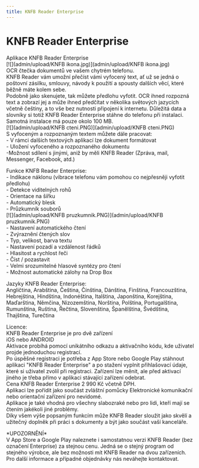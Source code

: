 ```yaml
---
title: KNFB Reader Enterprise
---
```

# KNFB Reader Enterprise

Aplikace KNFB Reader Enterprise  
[![](admin/upload/KNFB ikona.jpg)](admin/upload/KNFB ikona.jpg)  
OCR čtečka dokumentů ve vašem chytrém telefonu.  
KNFB Reader vám umožní přečíst vámi vyfocený text, ať už se jedná o poštovní zásilku, smlouvy, návody k použití a spousty dalších věcí, které běžně máte kolem sebe.  
Podobně jako skenujete, tak můžete předlohu vyfotit. OCR ihned rozpozná text a zobrazí jej a může ihned předčítat v několika světových jazycích včetně češtiny, a to vše bez nutnosti připojení k internetu. Důležitá data a slovníky si totiž KNFB Reader Enterprise stáhne do telefonu při instalaci. Samotná instalace má pouze okolo 100 MB.  
[![](admin/upload/KNFB cteni.PNG)](admin/upload/KNFB cteni.PNG)    
S vyfoceným a rozpoznaným textem můžete dále pracovat:  
\- V rámci dalších textových aplikací lze dokument formátovat  
\- Uložení vyfoceného a rozpoznaného dokumentu  
-Možnost sdílení s jinými, aniž by měli KNFB Reader (Zpráva, mail, Messenger, Facebook, atd.)  
  
Funkce KNFB Reader Enterprise:  
\- Indikace náklonu (vibrace telefonu vám pomohou co nejpřesněji vyfotit předlohu)  
\- Detekce viditelných rohů  
\- Orientace na šířku  
\- Automatický blesk  
\- Průzkumník souborů  
[![](admin/upload/KNFB pruzkumnik.PNG)](admin/upload/KNFB pruzkumnik.PNG)    
\- Nastavení automatického čtení  
\- Zvýraznění čtených slov  
\- Typ, velikost, barva textu  
\- Nastavení pozadí a vzdálenost řádků  
\- Hlasitost a rychlost řeči  
\- Číst / pozastavit  
\- Velmi srozumitelné hlasové syntézy pro čtení  
\- Možnost automatické zálohy na Drop Box  
  
Jazyky KNFB Reader Enterprise:  
Angličtina, Arabština, Čeština, Čínština, Dánština, Finština, Francouzština, Hebrejština, Hindština, Indonéština, Italština, Japonština, Korejština, Maďarština, Němčina, Nizozemština, Norština, Polština, Portugalština, Rumunština, Ruština, Řečtina, Slovenština, Španělština, Švédština, Thajština, Turečtina  
  
Licence:  
KNFB Reader Enterprise je pro dvě zařízení  
iOS nebo ANDROID  
Aktivace probíhá pomocí unikátního odkazu a aktivačního kódu, kde uživatel projde jednoduchou registrací.  
Po úspěšné registraci je potřeba z App Store nebo Google Play stáhnout aplikaci "KNFB Reader Enterprise" a po stažení vyplnit přihlašovací údaje, které si uživatel zvolil při registraci. Zařízení lze měnit, ale před aktivací jiného je třeba přímo v aplikaci stávající zařízení odebrat.  
Cena KNFB Reader Enterprise 2 990 Kč včetně DPH.  
Aplikaci lze pořídit jako součást zvláštní pomůcky Elektronické komunikační nebo orientační zařízení pro nevidomé.  
Aplikace je také vhodná pro všechny slabozraké nebo pro lidi, kteří mají se čtením jakékoli jiné problémy.  
Díky všem výše popsaným funkcím může KNFB Reader sloužit jako skvělí a užitečný doplněk při práci s dokumenty a být jako součást vaší kanceláře.  
  
\*UPOZORNĚNÍ\*  
V App Store a Google Play naleznete i samostatnou verzi KNFB Reader (bez označení Enterprise) za stejnou cenu. Jedná se o stejný program od stejného výrobce, ale bez možnosti mít KNFB Reader na dvou zařízeních.  
Pro další informace a případné objednávky nás neváhejte kontaktovat.